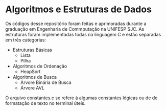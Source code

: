 # Algoritmos e Estruturas de Dados
Os códigos desse repositório foram feitas e aprimoradas durante a graduação em Engenharia de Commputação na UNIFESP SJC. As estruturas foram implementadas todas na linguagem C e estão separadas em três categorias:

+ Estruturas Básicas
  - Lista
  - Pilha
+ Algoritmos de Ordenação
  - HeapSort
+ Algoritmos de Busca
  - Árvore Binária de Busca
  - Árvore AVL

O arquivo constantes.c se refere à algumas constantes lógicas ou de de formatação de texto no terminal úteis.

